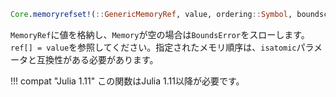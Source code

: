 ```julia
Core.memoryrefset!(::GenericMemoryRef, value, ordering::Symbol, boundscheck::Bool)
```

`MemoryRef`に値を格納し、`Memory`が空の場合は`BoundsError`をスローします。`ref[] = value`を参照してください。指定されたメモリ順序は、`isatomic`パラメータと互換性がある必要があります。

!!! compat "Julia 1.11"
    この関数はJulia 1.11以降が必要です。

